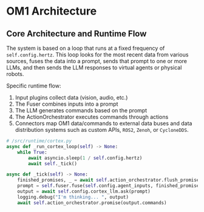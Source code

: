 # OM1 Architecture

## Core Architecture and Runtime Flow

The system is based on a loop that runs at a fixed frequency of `self.config.hertz`. This loop looks for the most recent data from various sources, fuses the data into a prompt, sends that prompt to one or more LLMs, and then sends the LLM responses to virtual agents or physical robots.

Specific runtime flow:

1. Input plugins collect data (vision, audio, etc.)
2. The Fuser combines inputs into a prompt
3. The LLM generates commands based on the prompt
4. The ActionOrchestrator executes commands through actions
5. Connectors map OM1 data/commands to external data buses and data distribution systems such as custom APIs, `ROS2`, `Zenoh`, or `CycloneDDS`.

```python
# /src/runtime/cortex.py
async def _run_cortex_loop(self) -> None:
    while True:
        await asyncio.sleep(1 / self.config.hertz)
        await self._tick()

async def _tick(self) -> None:
    finished_promises, _ = await self.action_orchestrator.flush_promises()
    prompt = self.fuser.fuse(self.config.agent_inputs, finished_promises)
    output = await self.config.cortex_llm.ask(prompt)
    logging.debug("I'm thinking... ", output)
    await self.action_orchestrator.promise(output.commands)
```
